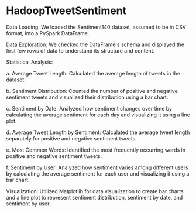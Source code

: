 # HadoopTweetSentiment
Data Loading: We loaded the Sentiment140 dataset, assumed to be in CSV format, into a PySpark DataFrame.

Data Exploration: We checked the DataFrame's schema and displayed the first few rows of data to understand its structure and content.

Statistical Analysis:

a. Average Tweet Length: Calculated the average length of tweets in the dataset.

b. Sentiment Distribution: Counted the number of positive and negative sentiment tweets and visualized their distribution using a bar chart.

c. Sentiment by Date: Analyzed how sentiment changes over time by calculating the average sentiment for each day and visualizing it using a line plot.

d. Average Tweet Length by Sentiment: Calculated the average tweet length separately for positive and negative sentiment tweets.

e. Most Common Words: Identified the most frequently occurring words in positive and negative sentiment tweets.

f. Sentiment by User: Analyzed how sentiment varies among different users by calculating the average sentiment for each user and visualizing it using a bar chart.

Visualization: Utilized Matplotlib for data visualization to create bar charts and a line plot to represent sentiment distribution, sentiment by date, and sentiment by user.

